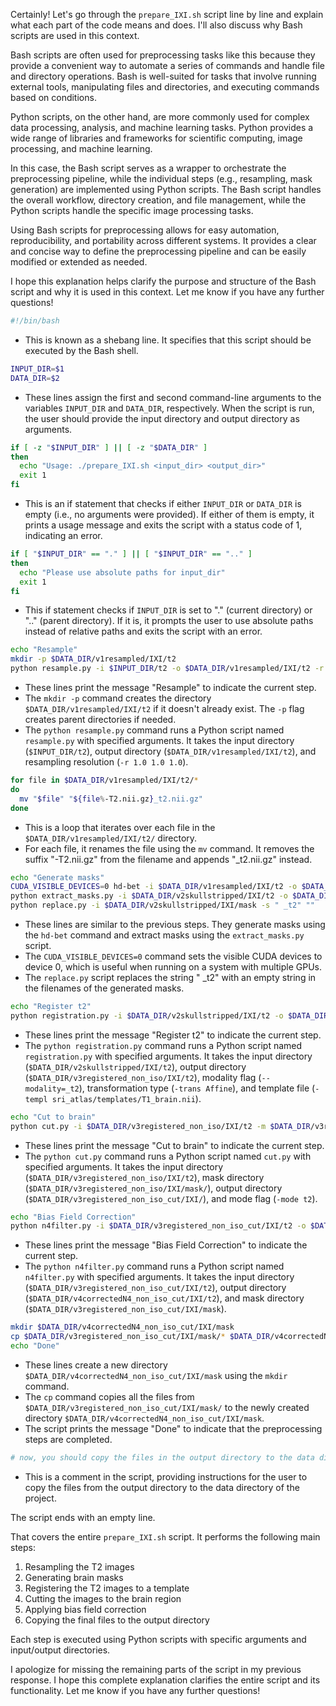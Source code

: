 Certainly! Let's go through the `prepare_IXI.sh` script line by line and explain what each part of the code means and does. I'll also discuss why Bash scripts are used in this context.

Bash scripts are often used for preprocessing tasks like this because they provide a convenient way to automate a series of commands and handle file and directory operations. Bash is well-suited for tasks that involve running external tools, manipulating files and directories, and executing commands based on conditions.

Python scripts, on the other hand, are more commonly used for complex data processing, analysis, and machine learning tasks. Python provides a wide range of libraries and frameworks for scientific computing, image processing, and machine learning.

In this case, the Bash script serves as a wrapper to orchestrate the preprocessing pipeline, while the individual steps (e.g., resampling, mask generation) are implemented using Python scripts. The Bash script handles the overall workflow, directory creation, and file management, while the Python scripts handle the specific image processing tasks.

Using Bash scripts for preprocessing allows for easy automation, reproducibility, and portability across different systems. It provides a clear and concise way to define the preprocessing pipeline and can be easily modified or extended as needed.

I hope this explanation helps clarify the purpose and structure of the Bash script and why it is used in this context. Let me know if you have any further questions!

```bash
#!/bin/bash
```
- This is known as a shebang line. It specifies that this script should be executed by the Bash shell.

```bash
INPUT_DIR=$1
DATA_DIR=$2
```
- These lines assign the first and second command-line arguments to the variables `INPUT_DIR` and `DATA_DIR`, respectively. When the script is run, the user should provide the input directory and output directory as arguments.

```bash
if [ -z "$INPUT_DIR" ] || [ -z "$DATA_DIR" ] 
then
  echo "Usage: ./prepare_IXI.sh <input_dir> <output_dir>"
  exit 1
fi
```
- This is an if statement that checks if either `INPUT_DIR` or `DATA_DIR` is empty (i.e., no arguments were provided). If either of them is empty, it prints a usage message and exits the script with a status code of 1, indicating an error.

```bash
if [ "$INPUT_DIR" == "." ] || [ "$INPUT_DIR" == ".." ]
then
  echo "Please use absolute paths for input_dir"
  exit 1
fi
```
- This if statement checks if `INPUT_DIR` is set to "." (current directory) or ".." (parent directory). If it is, it prompts the user to use absolute paths instead of relative paths and exits the script with an error.

```bash
echo "Resample"
mkdir -p $DATA_DIR/v1resampled/IXI/t2
python resample.py -i $INPUT_DIR/t2 -o $DATA_DIR/v1resampled/IXI/t2 -r 1.0 1.0 1.0 
```
- These lines print the message "Resample" to indicate the current step.
- The `mkdir -p` command creates the directory `$DATA_DIR/v1resampled/IXI/t2` if it doesn't already exist. The `-p` flag creates parent directories if needed.
- The `python resample.py` command runs a Python script named `resample.py` with specified arguments. It takes the input directory (`$INPUT_DIR/t2`), output directory (`$DATA_DIR/v1resampled/IXI/t2`), and resampling resolution (`-r 1.0 1.0 1.0`).

```bash
for file in $DATA_DIR/v1resampled/IXI/t2/*
do
  mv "$file" "${file%-T2.nii.gz}_t2.nii.gz"
done
```
- This is a loop that iterates over each file in the `$DATA_DIR/v1resampled/IXI/t2/` directory.
- For each file, it renames the file using the `mv` command. It removes the suffix "-T2.nii.gz" from the filename and appends "_t2.nii.gz" instead.

```bash
echo "Generate masks"
CUDA_VISIBLE_DEVICES=0 hd-bet -i $DATA_DIR/v1resampled/IXI/t2 -o $DATA_DIR/v2skullstripped/IXI/t2 
python extract_masks.py -i $DATA_DIR/v2skullstripped/IXI/t2 -o $DATA_DIR/v2skullstripped/IXI/mask
python replace.py -i $DATA_DIR/v2skullstripped/IXI/mask -s " _t2" ""
```
- These lines are similar to the previous steps. They generate masks using the `hd-bet` command and extract masks using the `extract_masks.py` script.
- The `CUDA_VISIBLE_DEVICES=0` command sets the visible CUDA devices to device 0, which is useful when running on a system with multiple GPUs.
- The `replace.py` script replaces the string " _t2" with an empty string in the filenames of the generated masks.



```bash
echo "Register t2"
python registration.py -i $DATA_DIR/v2skullstripped/IXI/t2 -o $DATA_DIR/v3registered_non_iso/IXI/t2 --modality=_t2 -trans Affine -templ sri_atlas/templates/T1_brain.nii
```
- These lines print the message "Register t2" to indicate the current step.
- The `python registration.py` command runs a Python script named `registration.py` with specified arguments. It takes the input directory (`$DATA_DIR/v2skullstripped/IXI/t2`), output directory (`$DATA_DIR/v3registered_non_iso/IXI/t2`), modality flag (`--modality=_t2`), transformation type (`-trans Affine`), and template file (`-templ sri_atlas/templates/T1_brain.nii`).

```bash
echo "Cut to brain"
python cut.py -i $DATA_DIR/v3registered_non_iso/IXI/t2 -m $DATA_DIR/v3registered_non_iso/IXI/mask/ -o $DATA_DIR/v3registered_non_iso_cut/IXI/ -mode t2
```
- These lines print the message "Cut to brain" to indicate the current step.
- The `python cut.py` command runs a Python script named `cut.py` with specified arguments. It takes the input directory (`$DATA_DIR/v3registered_non_iso/IXI/t2`), mask directory (`$DATA_DIR/v3registered_non_iso/IXI/mask/`), output directory (`$DATA_DIR/v3registered_non_iso_cut/IXI/`), and mode flag (`-mode t2`).

```bash
echo "Bias Field Correction"
python n4filter.py -i $DATA_DIR/v3registered_non_iso_cut/IXI/t2 -o $DATA_DIR/v4correctedN4_non_iso_cut/IXI/t2 -m $DATA_DIR/v3registered_non_iso_cut/IXI/mask
```
- These lines print the message "Bias Field Correction" to indicate the current step.
- The `python n4filter.py` command runs a Python script named `n4filter.py` with specified arguments. It takes the input directory (`$DATA_DIR/v3registered_non_iso_cut/IXI/t2`), output directory (`$DATA_DIR/v4correctedN4_non_iso_cut/IXI/t2`), and mask directory (`$DATA_DIR/v3registered_non_iso_cut/IXI/mask`).

```bash
mkdir $DATA_DIR/v4correctedN4_non_iso_cut/IXI/mask
cp $DATA_DIR/v3registered_non_iso_cut/IXI/mask/* $DATA_DIR/v4correctedN4_non_iso_cut/IXI/mask
echo "Done"
```
- These lines create a new directory `$DATA_DIR/v4correctedN4_non_iso_cut/IXI/mask` using the `mkdir` command.
- The `cp` command copies all the files from `$DATA_DIR/v3registered_non_iso_cut/IXI/mask/` to the newly created directory `$DATA_DIR/v4correctedN4_non_iso_cut/IXI/mask`.
- The script prints the message "Done" to indicate that the preprocessing steps are completed.

```bash
# now, you should copy the files in the output directory to the data directory of the project
```
- This is a comment in the script, providing instructions for the user to copy the files from the output directory to the data directory of the project.

The script ends with an empty line.

That covers the entire `prepare_IXI.sh` script. It performs the following main steps:
1. Resampling the T2 images
2. Generating brain masks
3. Registering the T2 images to a template
4. Cutting the images to the brain region
5. Applying bias field correction
6. Copying the final files to the output directory

Each step is executed using Python scripts with specific arguments and input/output directories.

I apologize for missing the remaining parts of the script in my previous response. I hope this complete explanation clarifies the entire script and its functionality. Let me know if you have any further questions!
